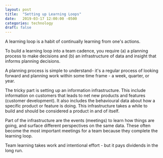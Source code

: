 ```yaml
---
layout: post
title:  "Setting up Learning Loops"
date:   2019-03-17 12:00:00 -0500
categories: technology
draft: false
---
```


A learning loop is a habit of continually learning from one's actions. 

To build a learning loop into a team cadence, you require (a) a planning process to make decisions and (b) an infrastructure of data and insight that informs planning decisions. 

A planning process is simple to understand- it's a regular process of looking forward and planning work within some time frame - a week, quarter, or year. 

The tricky part is setting up an information infrastructure. This include information on customers that leads to net new products and features (customer development). It also includes the behavioural data about how a specific product or feature is doing. This infrastructure takes a while to build and should be considered a product in and of itself. 

Part of the infrastructure are the events (meetings) to learn how things are going, and surface different perspectives on the same data. These often become the most important meetings for a team because they complete the learning loop. 

Team learning takes work and intentional effort - but it pays dividends in the long run.